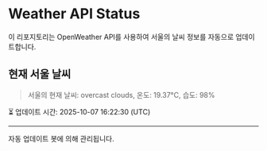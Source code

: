 
# Weather API Status

이 리포지토리는 OpenWeather API를 사용하여 서울의 날씨 정보를 자동으로 업데이트합니다.

## 현재 서울 날씨
> 서울의 현재 날씨: overcast clouds, 온도: 19.37°C, 습도: 98%

⏳ 업데이트 시간: 2025-10-07 16:22:30 (UTC)

---
자동 업데이트 봇에 의해 관리됩니다.
